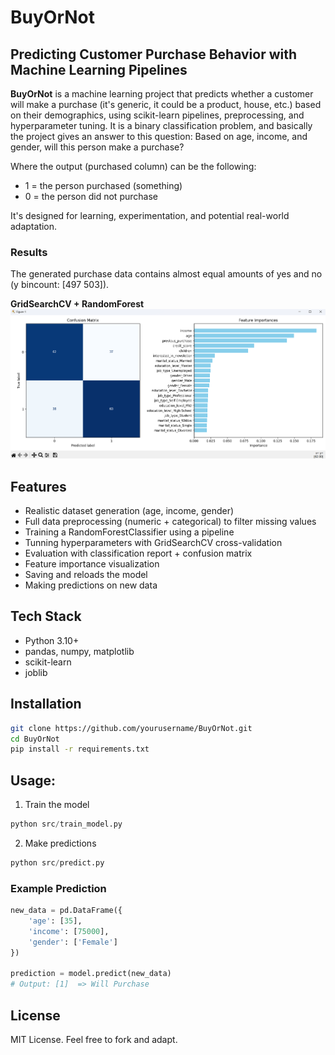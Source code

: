 # BuyOrNot

## Predicting Customer Purchase Behavior with Machine Learning Pipelines

**BuyOrNot** is a machine learning project that predicts whether a customer will make a purchase (it's generic, it could be a product, house, etc.) based on their demographics, using scikit-learn pipelines, preprocessing, and hyperparameter tuning. It is a binary classification problem, and basically the project gives an
answer to this question:
    Based on age, income, and gender, will this person make a purchase?

Where the output (purchased column) can be the following:
- 1 = the person purchased (something)
- 0 = the person did not purchase

It's designed for learning, experimentation, and potential real-world adaptation.

### Results

The generated purchase data contains almost equal amounts of yes and no (y bincount: [497 503]).

**GridSearchCV + RandomForest**
![Results](https://github.com/GaborWilk/BuyOrNot/blob/main/data/result_gridcv_randomforest.png?raw=true)

## Features

- Realistic dataset generation (age, income, gender)
- Full data preprocessing (numeric + categorical) to filter missing values
- Training a RandomForestClassifier using a pipeline
- Tunning hyperparameters with GridSearchCV cross-validation
- Evaluation with classification report + confusion matrix
- Feature importance visualization
- Saving and reloads the model
- Making predictions on new data

## Tech Stack

- Python 3.10+
- pandas, numpy, matplotlib
- scikit-learn
- joblib

## Installation

```bash
git clone https://github.com/yourusername/BuyOrNot.git
cd BuyOrNot
pip install -r requirements.txt
```

## Usage:

1. Train the model
```python
python src/train_model.py
```

2. Make predictions
```python
python src/predict.py
```

### Example Prediction

```python
new_data = pd.DataFrame({
    'age': [35],
    'income': [75000],
    'gender': ['Female']
})

prediction = model.predict(new_data)
# Output: [1]  => Will Purchase
```

## License

MIT License. Feel free to fork and adapt.
